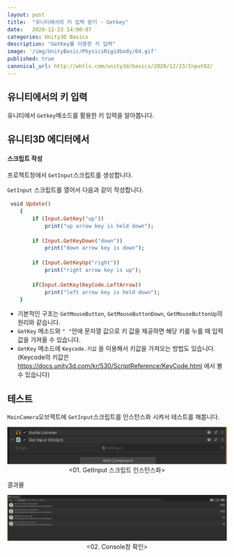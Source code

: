 ```yaml
---
layout: post
title:  "유니티에서의 키 입력 받기 - Getkey"
date:   2020-12-23 14:00:07
categories: Unity3D Basics
description: "GetKey를 이용한 키 입력"
image: '/img/UnityBasic/PhysicsRigidbody/04.gif'
published: true
canonical_url: http://whtls.com/unity3d/basics/2020/12/23/Input02/
---
```


## 유니티에서의 키 입력
유니티에서 `Getkey`메소드를 활용한 키 입력을 알아봅니다.   
  
## 유니티3D 에디터에서  
#### 스크립트 작성
프로젝트창에서 `GetInput`스크립트를 생성합니다.
  
`GetInput` 스크립트를 열어서 다음과 같이 작성합니다.  

```ruby
 void Update()
    {
        if (Input.GetKey("up"))
            print("up arrow key is held down");

        if (Input.GetKeyDown("down"))
            print("down arrow key is down");

        if (Input.GetKeyUp("right"))
            print("right arrow key is up");

        if(Input.GetKey(KeyCode.LeftArrow))
            print("left arrow key is held down");
    }
```
  
* 기본적인 구조는 `GetMouseButton`, `GetMouseButtonDown`, `GetMouseButtonUp`의 원리와 같습니다.    
* `GetKey` 메소드와 `" "`안에 문자열 값으로 키 값을 제공하면 해당 키를 누를 때 입력 값을 가져올 수 있습니다.  
* `GetKey` 메소드에 `Keycode.키값` 을 이용해서 키값을 가져오는 방법도 있습니다.  
(Keycode의 키값은 https://docs.unity3d.com/kr/530/ScriptReference/KeyCode.html 에서 볼 수 있습니다)  


## 테스트  
  
`MainCamera`오브젝트에 `GetInput`스크립트를 인스턴스화 시켜서 테스트를 해봅니다.  
<p align="center"><img src="/img/UnityBasic/Input/02.PNG"><br/>
<01. GetInput 스크립트 인스턴스화></p>  
  
결과물  
<p align="center"><img src="/img/UnityBasic/Input/01.PNG"><br/>
<02. Console창 확인></p>  
